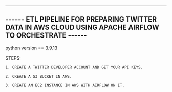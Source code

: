 ------------------------------------------------------------------------------------------------------
------ ETL PIPELINE FOR PREPARING TWITTER DATA IN AWS CLOUD USING APACHE AIRFLOW TO ORCHESTRATE ------
------------------------------------------------------------------------------------------------------

python version == 3.9.13

STEPS:

    1. CREATE A TWITTER DEVELOPER ACCOUNT AND GET YOUR API KEYS.

    2. CREATE A S3 BUCKET IN AWS.
    
    3. CREATE AN EC2 INSTANCE IN AWS WITH AIRFLOW ON IT.
